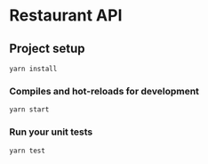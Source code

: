 # Restaurant API

## Project setup
```
yarn install
```

### Compiles and hot-reloads for development
```
yarn start
```

### Run your unit tests
```
yarn test
```
